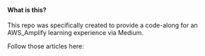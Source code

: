 #### What is this?

This repo was specifically created to provide a code-along for an AWS_Amplify learning experience via Medium.

Follow those articles here:

